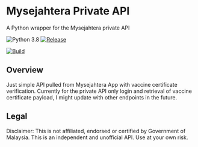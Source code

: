 # Mysejahtera Private API

A Python wrapper for the Mysejahtera private API

![Python 3.8](https://img.shields.io/badge/Python-3.8-3776ab.svg?maxAge=2592000)
[![Release](https://img.shields.io/github/release/ping/mysejahtera_private_api.svg?colorB=ff7043)](https://github.com/ping/mysejahtera_private_api/releases)


[![Build](https://www.buymeacoffee.com/assets/img/custom_images/yellow_img.png)](https://www.buymeacoffee.com/mahadirz)

## Overview

Just simple API pulled from Mysejahtera App with vaccine certificate verification.
Currently for the private API only login and retrieval of vaccine certificate payload, I might
update with other endpoints in the future.


## Legal

Disclaimer: This is not affiliated, endorsed or certified by Government of Malaysia. 
This is an independent and unofficial API. Use at your own risk.